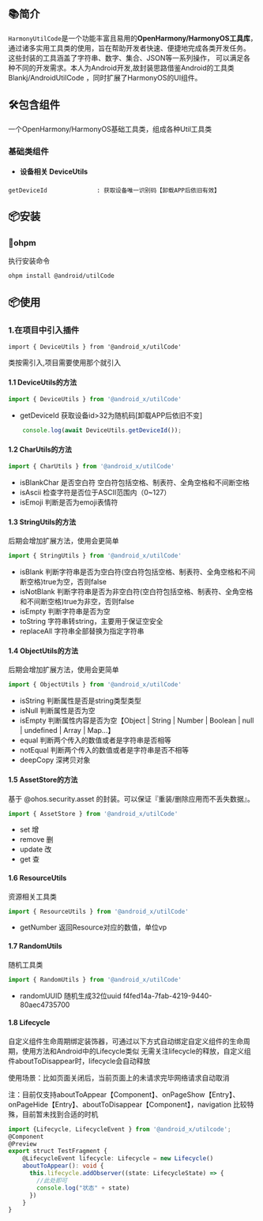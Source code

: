## 📚简介

`HarmonyUtilCode`是一个功能丰富且易用的**OpenHarmony/HarmonyOS工具库**，通过诸多实用工具类的使用，旨在帮助开发者快速、便捷地完成各类开发任务。
这些封装的工具涵盖了字符串、数字、集合、JSON等一系列操作，
可以满足各种不同的开发需求。本人为Android开发,故封装思路借鉴Android的工具类Blankj/AndroidUtilCode ，同时扩展了HarmonyOS的UI组件。

## 🛠️包含组件

一个OpenHarmony/HarmonyOS基础工具类，组成各种Util工具类

### 基础类组件

* #### 设备相关 DeviceUtils

```
getDeviceId              : 获取设备唯一识别码【卸载APP后依旧有效】
```

## 📦安装

### 🍊ohpm

执行安装命令

```
ohpm install @android/utilCode
```

## 📦使用

### 1.在项目中引入插件

```
import { DeviceUtils } from '@android_x/utilCode'
```

类按需引入,项目需要使用那个就引入

#### 1.1 DeviceUtils的方法

``` typescript
import { DeviceUtils } from '@android_x/utilCode'
```

* getDeviceId 获取设备id>32为随机码[卸载APP后依旧不变]

``` typescript
    console.log(await DeviceUtils.getDeviceId());
```

#### 1.2 CharUtils的方法

``` typescript
import { CharUtils } from '@android_x/utilCode'
```

* isBlankChar 是否空白符 空白符包括空格、制表符、全角空格和不间断空格
* isAscii 检查字符是否位于ASCII范围内（0~127）
* isEmoji 判断是否为emoji表情符

#### 1.3 StringUtils的方法

后期会增加扩展方法，使用会更简单

``` typescript
import { StringUtils } from '@android_x/utilCode'
```

* isBlank 判断字符串是否为空白符(空白符包括空格、制表符、全角空格和不间断空格)true为空，否则false
* isNotBlank 判断字符串是否为非空白符(空白符包括空格、制表符、全角空格和不间断空格)true为非空，否则false
* isEmpty 判断字符串是否为空
* toString 字符串转string，主要用于保证空安全
* replaceAll 字符串全部替换为指定字符串

#### 1.4 ObjectUtils的方法

后期会增加扩展方法，使用会更简单

``` typescript
import { ObjectUtils } from '@android_x/utilCode'
```

* isString 判断属性是否是string类型类型
* isNull 判断属性是否为空
* isEmpty 判断属性内容是否为空【Object | String | Number | Boolean | null | undefined | Array | Map...】
* equal 判断两个传入的数值或者是字符串是否相等
* notEqual 判断两个传入的数值或者是字符串是否不相等
* deepCopy 深拷贝对象

#### 1.5 AssetStore的方法

基于 @ohos.security.asset 的封装。可以保证『重装/删除应用而不丢失数据』。

``` typescript
import { AssetStore } from '@android_x/utilCode'
```

* set 增
* remove 删
* update 改
* get 查

#### 1.6 ResourceUtils

资源相关工具类

``` typescript
import { ResourceUtils } from '@android_x/utilCode'
```

* getNumber 返回Resource对应的数值，单位vp

#### 1.7 RandomUtils

随机工具类

``` typescript
import { RandomUtils } from '@android_x/utilCode'
```

* randomUUID 随机生成32位uuid f4fed14a-7fab-4219-9440-80aec4735700

#### 1.8 Lifecycle

自定义组件生命周期绑定装饰器，可通过以下方式自动绑定自定义组件的生命周期，使用方法和Android中的Lifecycle类似
无需关注lifecycle的释放，自定义组件aboutToDisappear时，lifecycle会自动释放

使用场景：比如页面关闭后，当前页面上的未请求完毕网络请求自动取消

注：目前仅支持aboutToAppear【Component】、onPageShow【Entry】、onPageHide【Entry】、aboutToDisappear【Component】，navigation
比较特殊，目前暂未找到合适的时机

``` typescript
import {Lifecycle, LifecycleEvent } from '@android_x/utilcode';
@Component
@Preview
export struct TestFragment {
    @LifecycleEvent lifecycle: Lifecycle = new Lifecycle()
    aboutToAppear(): void {
      this.lifecycle.addObserver((state: LifecycleState) => {
        //此处即可
        console.log("状态" + state)
      })
    }
}
```
